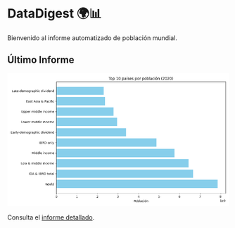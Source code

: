 # DataDigest 🌍📊

Bienvenido al informe automatizado de población mundial.

## Último Informe

![Gráfico de población](top10_population.png)

Consulta el [informe detallado](report.md).

